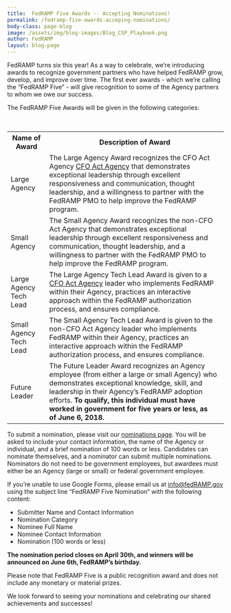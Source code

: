 ```yaml
---
title:  FedRAMP Five Awards -- Accepting Nominations!
permalink: /fedramp-five-awards-acceping-nominations/
body-class: page-blog
image: /assets/img/blog-images/Blog_CSP_Playbook.png
author: FedRAMP
layout: blog-page
---
```

FedRAMP turns six this year! As a way to celebrate, we’re introducing awards to recognize government partners who have helped FedRAMP grow, develop, and improve over time. The first ever awards - which we’re calling the “FedRAMP Five” - will give recognition to some of the Agency partners to whom we owe our success.

The FedRAMP Five Awards will be given in the following categories:
<table>
  <tr>
    <th>Name of Award</th>
    <th>Description of Award</th>
  </tr>
  <tr>
    <td>Large Agency</td>
    <td>The Large Agency Award recognizes the CFO Act Agency <a href="https://cfo.gov/about/">CFO Act Agency</a> that demonstrates exceptional leadership through excellent responsiveness and communication, thought leadership, and a willingness to partner with the FedRAMP PMO to help improve the FedRAMP program.</td>
  </tr>
  <tr>
    <td>Small Agency</td>
    <td>The Small Agency Award recognizes the non-CFO Act Agency that demonstrates exceptional leadership through excellent responsiveness and communication, thought leadership, and a willingness to partner with the FedRAMP PMO to help improve the FedRAMP program.</td>
  </tr>
  <tr>
    <td>Large Agency Tech Lead</td>
    <td>The Large Agency Tech Lead Award is given to a <a href="https://cfo.gov/about/">CFO Act Agency</a> leader who implements FedRAMP within their Agency, practices an interactive approach within the FedRAMP authorization process, and ensures compliance.</td>
  </tr>
<tr>
    <td>Small Agency Tech Lead</td>
    <td>The Small Agency Tech Lead Award is given to the non-CFO Act Agency leader who implements FedRAMP within their Agency, practices an interactive approach within the FedRAMP authorization process, and ensures compliance.</td>
  </tr>
<tr>
    <td>Future Leader</td>
    <td>The Future Leader Award recognizes an Agency employee (from either a large or small Agency) who demonstrates exceptional knowledge, skill, and leadership in their Agency’s FedRAMP adoption efforts. <strong>To qualify, this individual must have worked in government for five years or less, as of June 6, 2018.</strong></td>
  </tr>
</table>

To submit a nomination, please visit our <a href="https://docs.google.com/forms/d/e/1FAIpQLSe6w3G1YFCZfrUgPnxgfinoNsP7x7mnqexYw7xq9DPQ5mpHhg/viewform">nominations page</a>. You will be asked to include your contact information, the name of the Agency or individual, and a brief nomination of 100 words or less. Candidates can nominate themselves, and a nominator can submit multiple nominations. Nominators do not need to be government employees, but awardees must either be an Agency (large or small) or federal government employee.

If you’re unable to use Google Forms, please email us at info@fedRAMP.gov using the subject line “FedRAMP Five Nomination” with the following content: 
* Submitter Name and Contact Information
* Nomination Category
* Nominee Full Name
* Nominee Contact Information
* Nomination (100 words or less)

**The nomination period closes on April 30th, and winners will be announced on June 6th, FedRAMP’s birthday.**

Please note that FedRAMP Five is a public recognition award and does not include any monetary or material prizes.

We look forward to seeing your nominations and celebrating our shared achievements and successes!

